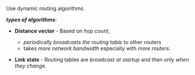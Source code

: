 Use dynamic routing algorithms.

***types of algorithms***:

- **Distance vector** - Based on *hop count*,
	- *periodically broadcasts the routing table* to other routers 
	- takes *more network bandwidth* especially with *more routers*.
	
- **Link state** - Routing tables are *broadcast at startup* and then *only when they change*.